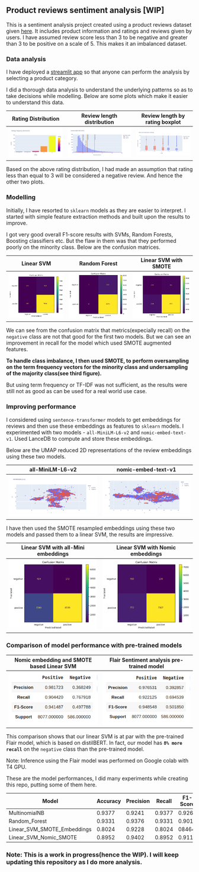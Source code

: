 ## Product reviews sentiment analysis [WIP]

This is a sentiment analysis project created using a product reviews dataset given [here](https://gfc.target.com/cmsti/f46a7ece-a8d2-4c71-a5ef-1cc9c3df8e3e.xlsx). It includes product information and ratings and reviews given by users. I have assumed review score less than 3 to be negative and greater than 3 to be positive on a scale of 5. This makes it an imbalanced dataset.

### Data analysis

I have deployed a [streamlit app](https://reviewsentimentaakash.streamlit.app/) so that anyone can perform the analysis by selecting a product category.

I did a thorough data analysis to understand the underlying patterns so as to take decisions while modelling. Below are some plots which make it easier to understand this data.

Rating Distribution | Review length distribution | Review length by rating boxplot
--------------------|----------------------------|--------------------------------
![Rating distribution](./images/rating_dist.png) | ![Review length](./images/review_length_dist.png) | ![Review length by rating](./images/word_count_boxplot.png)

Based on the above rating distribution, I had made an assumption that rating less than equal to 3 will be considered a negative review. And hence the other two plots.

### Modelling

Initially, I have resorted to `sklearn` models as they are easier to interpret. I started with simple feature extraction methods and built upon the results to improve.

I got very good overall F1-score results with SVMs, Random Forests, Boosting classifiers etc. But the flaw in them was that they performed poorly on the minority class. 
Below are the confusion matrices.

Linear SVM | Random Forest | Linear SVM with SMOTE
-----------|---------------|------------------
![Linear SVM TF](./images/tf_linear_svm_cm.png) | ![RF TF](./images/tf_rf_cm.png) | ![Linear SVM SMOTE](./images/smote_linear_svm_cm.png)

We can see from the confusion matrix that metrics(expecially recall) on the `negative` class are not that good for the first two models. But we can see an improvement in recall for the model which used SMOTE augmented features.

**To handle class imbalance, I then used SMOTE, to perform oversampling on the term frequency vectors for the minority class and undersampling of the majority class(see third figure).**

But using term frequency or TF-IDF was not sufficient, as the results were still not as good as can be used for a real world use case. 

### Improving performance

I considered using `sentence-transformer` models to get embeddings for reviews and then use these embeddings as features to `sklearn` models.
I experimented with two models - `all-MiniLM-L6-v2` and `nomic-embed-text-v1`. Used LanceDB to compute and store these embeddings.

Below are the UMAP reduced 2D representations of the review embeddings using these two models.

all-MiniLM-L6-v2 | nomic-embed-text-v1
-----------------|--------------------
![allmini](./images/all_mini_lm_l6_v2_all_2d.png) | ![nomic](./images/nomic_all_2d.png)

I have then used the SMOTE resampled embeddings using these two models and passed them to a linear SVM, the results are impressive.

Linear SVM with all-Mini embeddings | Linear SVM with Nomic embeddings
------------------------------------|----------------------------------
![all-mini](./images/linear_svm_smote_allmini.png) | ![nomic](./images/linear_svm_nomic_cm.png)


### Comparison of model performance with pre-trained models

Nomic embedding and SMOTE based Linear SVM | Flair Sentiment analysis pre-trained model
-------------------------------------------|-------------------------------------------
![nomic smote perf](./images/nomic_smote_perf.png) | ![flair perf](./images/flair_perf.png)

This comparison shows that our linear SVM is at par with the pre-trained Flair model, which is based on distilBERT. In fact, our model has **`8% more recall`** on the `negative` class than the pre-trained model. 

Note: Inference using the Flair model was performed on Google colab with T4 GPU.

These are the model performances, I did many experiments while creating this repo, putting some of them here.

Model | Accuracy | Precision | Recall | F1-Score
------|----------|-----------|--------|----------
MultinomialNB | 0.9377  | 0.9241 | 0.9377 | 0.9261
Random_Forest | 0.9331 | 0.9376 | 0.9331 | 0.9017
Linear_SVM_SMOTE_Embeddings | 0.8024 | 0.9228  | 0.8024 | 08464
Linear_SVM_Nomic_SMOTE | 0.8952 | 0.9402 | 0.8952 | 0.9114

### Note: This is a work in progress(hence the WIP). I will keep updating this repository as I do more analysis.
